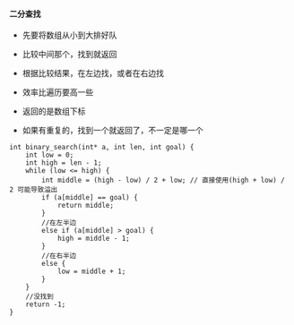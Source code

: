 #### 二分查找

- 先要将数组从小到大排好队

- 比较中间那个，找到就返回

- 根据比较结果，在左边找，或者在右边找

- 效率比遍历要高一些

- 返回的是数组下标

- 如果有重复的，找到一个就返回了，不一定是哪一个

```
int binary_search(int* a, int len, int goal) {
    int low = 0;
    int high = len - 1;
    while (low <= high) {
        int middle = (high - low) / 2 + low; // 直接使用(high + low) / 2 可能导致溢出
        if (a[middle] == goal) {
            return middle;
        }
        //在左半边
        else if (a[middle] > goal) {
            high = middle - 1;
        }
        //在右半边
        else {
            low = middle + 1;
        }
    }
    //没找到
    return -1;
}
```


